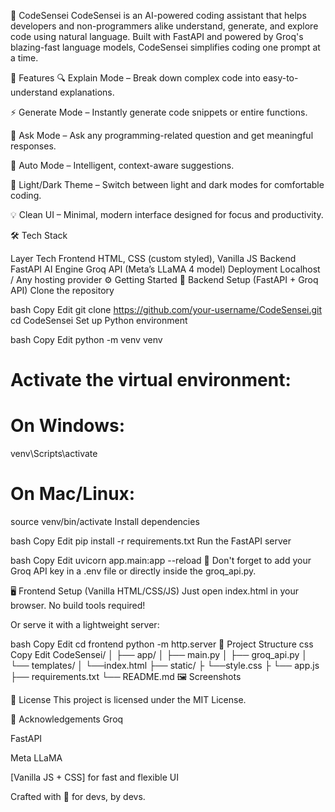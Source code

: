 🚀 CodeSensei
CodeSensei is an AI-powered coding assistant that helps developers and non-programmers alike understand, generate, and explore code using natural language. Built with FastAPI and powered by Groq's blazing-fast language models, CodeSensei simplifies coding one prompt at a time.

🧠 Features
🔍 Explain Mode – Break down complex code into easy-to-understand explanations.

⚡ Generate Mode – Instantly generate code snippets or entire functions.

💬 Ask Mode – Ask any programming-related question and get meaningful responses.

🤖 Auto Mode – Intelligent, context-aware suggestions.

🌙 Light/Dark Theme – Switch between light and dark modes for comfortable coding.

💡 Clean UI – Minimal, modern interface designed for focus and productivity.

🛠️ Tech Stack

Layer	Tech
Frontend	HTML, CSS (custom styled), Vanilla JS
Backend	FastAPI
AI Engine	Groq API (Meta’s LLaMA 4 model)
Deployment	Localhost / Any hosting provider
⚙️ Getting Started
🔧 Backend Setup (FastAPI + Groq API)
Clone the repository

bash
Copy
Edit
git clone https://github.com/your-username/CodeSensei.git
cd CodeSensei
Set up Python environment

bash
Copy
Edit
python -m venv venv
# Activate the virtual environment:
# On Windows:
venv\Scripts\activate
# On Mac/Linux:
source venv/bin/activate
Install dependencies

bash
Copy
Edit
pip install -r requirements.txt
Run the FastAPI server

bash
Copy
Edit
uvicorn app.main:app --reload
🔐 Don't forget to add your Groq API key in a .env file or directly inside the groq_api.py.

🖥️ Frontend Setup (Vanilla HTML/CSS/JS)
Just open index.html in your browser. No build tools required!

Or serve it with a lightweight server:

bash
Copy
Edit
cd frontend
python -m http.server
📁 Project Structure
css
Copy
Edit
CodeSensei/
│
├── app/
│   ├── main.py
│   ├── groq_api.py
│   └── templates/
│       └──index.html
├── static/
├ └──style.css
├ └── app.js
├── requirements.txt
└── README.md
🖼️ Screenshots


📄 License
This project is licensed under the MIT License.

🙌 Acknowledgements
Groq

FastAPI

Meta LLaMA

[Vanilla JS + CSS] for fast and flexible UI

Crafted with 💙 for devs, by devs.
